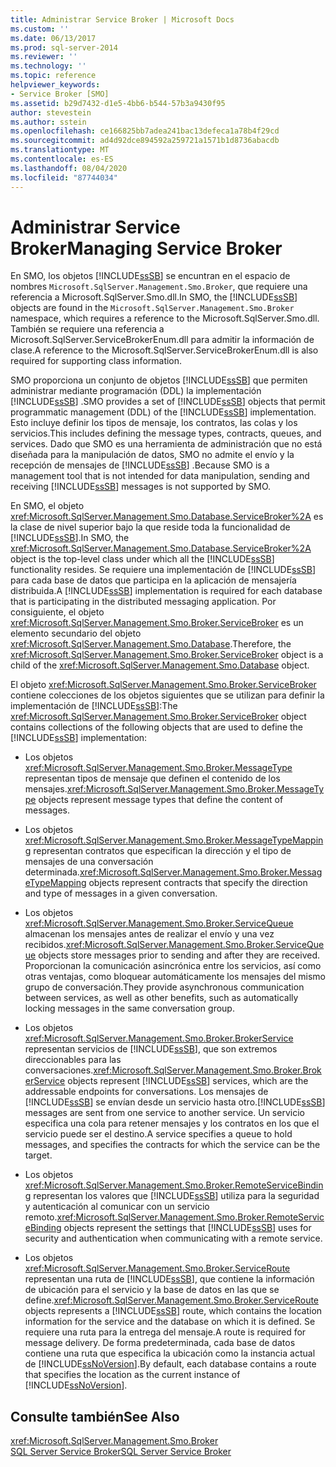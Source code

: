 ```yaml
---
title: Administrar Service Broker | Microsoft Docs
ms.custom: ''
ms.date: 06/13/2017
ms.prod: sql-server-2014
ms.reviewer: ''
ms.technology: ''
ms.topic: reference
helpviewer_keywords:
- Service Broker [SMO]
ms.assetid: b29d7432-d1e5-4bb6-b544-57b3a9430f95
author: stevestein
ms.author: sstein
ms.openlocfilehash: ce166825bb7adea241bac13defeca1a78b4f29cd
ms.sourcegitcommit: ad4d92dce894592a259721a1571b1d8736abacdb
ms.translationtype: MT
ms.contentlocale: es-ES
ms.lasthandoff: 08/04/2020
ms.locfileid: "87744034"
---
```

# <a name="managing-service-broker"></a><span data-ttu-id="cf28c-102">Administrar Service Broker</span><span class="sxs-lookup"><span data-stu-id="cf28c-102">Managing Service Broker</span></span>
  <span data-ttu-id="cf28c-103">En SMO, los objetos [!INCLUDE[ssSB](../../../includes/sssb-md.md)] se encuntran en el espacio de nombres `Microsoft.SqlServer.Management.Smo.Broker`, que requiere una referencia a Microsoft.SqlServer.Smo.dll.</span><span class="sxs-lookup"><span data-stu-id="cf28c-103">In SMO, the [!INCLUDE[ssSB](../../../includes/sssb-md.md)] objects are found in the `Microsoft.SqlServer.Management.Smo.Broker` namespace, which requires a reference to the Microsoft.SqlServer.Smo.dll.</span></span> <span data-ttu-id="cf28c-104">También se requiere una referencia a Microsoft.SqlServer.ServiceBrokerEnum.dll para admitir la información de clase.</span><span class="sxs-lookup"><span data-stu-id="cf28c-104">A reference to the Microsoft.SqlServer.ServiceBrokerEnum.dll is also required for supporting class information.</span></span>  
  
 <span data-ttu-id="cf28c-105">SMO proporciona un conjunto de objetos [!INCLUDE[ssSB](../../../includes/sssb-md.md)] que permiten administrar mediante programación (DDL) la implementación [!INCLUDE[ssSB](../../../includes/sssb-md.md)] .</span><span class="sxs-lookup"><span data-stu-id="cf28c-105">SMO provides a set of [!INCLUDE[ssSB](../../../includes/sssb-md.md)] objects that permit programmatic management (DDL) of the [!INCLUDE[ssSB](../../../includes/sssb-md.md)] implementation.</span></span> <span data-ttu-id="cf28c-106">Esto incluye definir los tipos de mensaje, los contratos, las colas y los servicios.</span><span class="sxs-lookup"><span data-stu-id="cf28c-106">This includes defining the message types, contracts, queues, and services.</span></span> <span data-ttu-id="cf28c-107">Dado que SMO es una herramienta de administración que no está diseñada para la manipulación de datos, SMO no admite el envío y la recepción de mensajes de [!INCLUDE[ssSB](../../../includes/sssb-md.md)] .</span><span class="sxs-lookup"><span data-stu-id="cf28c-107">Because SMO is a management tool that is not intended for data manipulation, sending and receiving [!INCLUDE[ssSB](../../../includes/sssb-md.md)] messages is not supported by SMO.</span></span>  
  
 <span data-ttu-id="cf28c-108">En SMO, el objeto <xref:Microsoft.SqlServer.Management.Smo.Database.ServiceBroker%2A> es la clase de nivel superior bajo la que reside toda la funcionalidad de [!INCLUDE[ssSB](../../../includes/sssb-md.md)].</span><span class="sxs-lookup"><span data-stu-id="cf28c-108">In SMO, the <xref:Microsoft.SqlServer.Management.Smo.Database.ServiceBroker%2A> object is the top-level class under which all the [!INCLUDE[ssSB](../../../includes/sssb-md.md)] functionality resides.</span></span> <span data-ttu-id="cf28c-109">Se requiere una implementación de [!INCLUDE[ssSB](../../../includes/sssb-md.md)] para cada base de datos que participa en la aplicación de mensajería distribuida.</span><span class="sxs-lookup"><span data-stu-id="cf28c-109">A [!INCLUDE[ssSB](../../../includes/sssb-md.md)] implementation is required for each database that is participating in the distributed messaging application.</span></span> <span data-ttu-id="cf28c-110">Por consiguiente, el objeto <xref:Microsoft.SqlServer.Management.Smo.Broker.ServiceBroker> es un elemento secundario del objeto <xref:Microsoft.SqlServer.Management.Smo.Database>.</span><span class="sxs-lookup"><span data-stu-id="cf28c-110">Therefore, the <xref:Microsoft.SqlServer.Management.Smo.Broker.ServiceBroker> object is a child of the <xref:Microsoft.SqlServer.Management.Smo.Database> object.</span></span>  
  
 <span data-ttu-id="cf28c-111">El objeto <xref:Microsoft.SqlServer.Management.Smo.Broker.ServiceBroker> contiene colecciones de los objetos siguientes que se utilizan para definir la implementación de [!INCLUDE[ssSB](../../../includes/sssb-md.md)]:</span><span class="sxs-lookup"><span data-stu-id="cf28c-111">The <xref:Microsoft.SqlServer.Management.Smo.Broker.ServiceBroker> object contains collections of the following objects that are used to define the [!INCLUDE[ssSB](../../../includes/sssb-md.md)] implementation:</span></span>  
  
-   <span data-ttu-id="cf28c-112">Los objetos <xref:Microsoft.SqlServer.Management.Smo.Broker.MessageType> representan tipos de mensaje que definen el contenido de los mensajes.</span><span class="sxs-lookup"><span data-stu-id="cf28c-112"><xref:Microsoft.SqlServer.Management.Smo.Broker.MessageType> objects represent message types that define the content of messages.</span></span>  
  
-   <span data-ttu-id="cf28c-113">Los objetos <xref:Microsoft.SqlServer.Management.Smo.Broker.MessageTypeMapping> representan contratos que especifican la dirección y el tipo de mensajes de una conversación determinada.</span><span class="sxs-lookup"><span data-stu-id="cf28c-113"><xref:Microsoft.SqlServer.Management.Smo.Broker.MessageTypeMapping> objects represent contracts that specify the direction and type of messages in a given conversation.</span></span>  
  
-   <span data-ttu-id="cf28c-114">Los objetos <xref:Microsoft.SqlServer.Management.Smo.Broker.ServiceQueue> almacenan los mensajes antes de realizar el envío y una vez recibidos.</span><span class="sxs-lookup"><span data-stu-id="cf28c-114"><xref:Microsoft.SqlServer.Management.Smo.Broker.ServiceQueue> objects store messages prior to sending and after they are received.</span></span> <span data-ttu-id="cf28c-115">Proporcionan la comunicación asincrónica entre los servicios, así como otras ventajas, como bloquear automáticamente los mensajes del mismo grupo de conversación.</span><span class="sxs-lookup"><span data-stu-id="cf28c-115">They provide asynchronous communication between services, as well as other benefits, such as automatically locking messages in the same conversation group.</span></span>  
  
-   <span data-ttu-id="cf28c-116">Los objetos <xref:Microsoft.SqlServer.Management.Smo.Broker.BrokerService> representan servicios de [!INCLUDE[ssSB](../../../includes/sssb-md.md)], que son extremos direccionables para las conversaciones.</span><span class="sxs-lookup"><span data-stu-id="cf28c-116"><xref:Microsoft.SqlServer.Management.Smo.Broker.BrokerService> objects represent [!INCLUDE[ssSB](../../../includes/sssb-md.md)] services, which are the addressable endpoints for conversations.</span></span> <span data-ttu-id="cf28c-117">Los mensajes de [!INCLUDE[ssSB](../../../includes/sssb-md.md)] se envían desde un servicio hasta otro.</span><span class="sxs-lookup"><span data-stu-id="cf28c-117">[!INCLUDE[ssSB](../../../includes/sssb-md.md)] messages are sent from one service to another service.</span></span> <span data-ttu-id="cf28c-118">Un servicio especifica una cola para retener mensajes y los contratos en los que el servicio puede ser el destino.</span><span class="sxs-lookup"><span data-stu-id="cf28c-118">A service specifies a queue to hold messages, and specifies the contracts for which the service can be the target.</span></span>  
  
-   <span data-ttu-id="cf28c-119">Los objetos <xref:Microsoft.SqlServer.Management.Smo.Broker.RemoteServiceBinding> representan los valores que [!INCLUDE[ssSB](../../../includes/sssb-md.md)] utiliza para la seguridad y autenticación al comunicar con un servicio remoto.</span><span class="sxs-lookup"><span data-stu-id="cf28c-119"><xref:Microsoft.SqlServer.Management.Smo.Broker.RemoteServiceBinding> objects represent the settings that [!INCLUDE[ssSB](../../../includes/sssb-md.md)] uses for security and authentication when communicating with a remote service.</span></span>  
  
-   <span data-ttu-id="cf28c-120">Los objetos <xref:Microsoft.SqlServer.Management.Smo.Broker.ServiceRoute> representan una ruta de [!INCLUDE[ssSB](../../../includes/sssb-md.md)], que contiene la información de ubicación para el servicio y la base de datos en las que se define.</span><span class="sxs-lookup"><span data-stu-id="cf28c-120"><xref:Microsoft.SqlServer.Management.Smo.Broker.ServiceRoute> objects represents a [!INCLUDE[ssSB](../../../includes/sssb-md.md)] route, which contains the location information for the service and the database on which it is defined.</span></span> <span data-ttu-id="cf28c-121">Se requiere una ruta para la entrega del mensaje.</span><span class="sxs-lookup"><span data-stu-id="cf28c-121">A route is required for message delivery.</span></span> <span data-ttu-id="cf28c-122">De forma predeterminada, cada base de datos contiene una ruta que especifica la ubicación como la instancia actual de [!INCLUDE[ssNoVersion](../../../includes/ssnoversion-md.md)].</span><span class="sxs-lookup"><span data-stu-id="cf28c-122">By default, each database contains a route that specifies the location as the current instance of [!INCLUDE[ssNoVersion](../../../includes/ssnoversion-md.md)].</span></span>  
  
## <a name="see-also"></a><span data-ttu-id="cf28c-123">Consulte también</span><span class="sxs-lookup"><span data-stu-id="cf28c-123">See Also</span></span>  
 <xref:Microsoft.SqlServer.Management.Smo.Broker>   
 [<span data-ttu-id="cf28c-124">SQL Server Service Broker</span><span class="sxs-lookup"><span data-stu-id="cf28c-124">SQL Server Service Broker</span></span>](../../../database-engine/configure-windows/sql-server-service-broker.md)  
  
  
